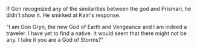 If Gon recognized any of the similarities between the god and Prismari, he didn't show it.  He smirked at Kain's response.

"I am Gon Gryn, the new God of Earth and Vengeance and I am indeed a traveler. I have yet to find a native. It would seem that there might not be any. I take it you are a God of Storms?"
